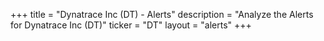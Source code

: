 +++
title = "Dynatrace Inc (DT) - Alerts"
description = "Analyze the Alerts for Dynatrace Inc (DT)"
ticker = "DT"
layout = "alerts"
+++

